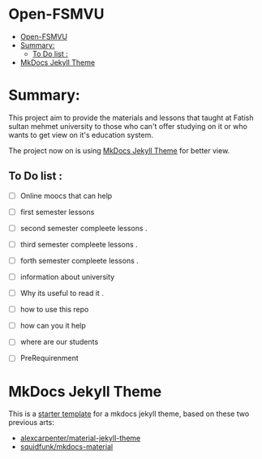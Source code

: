 # Open-FSMVU
<!-- TOC -->

- [Open-FSMVU](#open-fsmvu)
- [Summary:](#summary)
  - [To Do list :](#to-do-list-)
- [MkDocs Jekyll Theme](#mkdocs-jekyll-theme)

<!-- /TOC -->




# Summary:
This project aim to provide the materials and lessons that taught at Fatish sultan mehmet university to those who can't offer studying on it or who wants to get view on it's education system.

The project now on is using [MkDocs Jekyll Theme](#mkdocs-jekyll-theme) for better view.





## To Do list :
- [ ] Online moocs that can help 
- [ ] first semester lessons 
- [ ] second semester compleete lessons .
- [ ] third semester compleete lessons .
- [ ] forth semester compleete lessons .
- [ ] information about university 
- [ ] Why its useful to read it . 
- [ ] how to use this repo 
- [ ] how can you it help 
- [ ] where are our students 
- [ ] PreRequirenment


# MkDocs Jekyll Theme

This is a [starter template](https://vsoch.github.com/mkdocs-jekyll/) for a mkdocs jekyll theme, based on these two
previous arts:

 - [alexcarpenter/material-jekyll-theme](http://alexcarpenter.github.io/material-jekyll-theme)
 - [squidfunk/mkdocs-material](https://github.com/squidfunk/mkdocs-material)